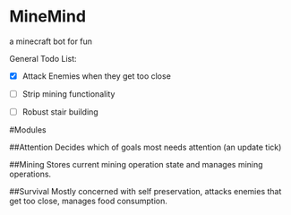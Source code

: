 # MineMind
a minecraft bot for fun


General Todo List:
- [x] Attack Enemies when they get too close
- [ ] Strip mining functionality
- [ ] Robust stair building


#Modules

##Attention
Decides which of goals most needs attention (an update tick)

##Mining
Stores current mining operation state and manages mining operations.

##Survival
Mostly concerned with self preservation, attacks enemies that get too close, manages food consumption.
